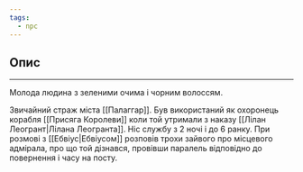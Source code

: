 ```yaml
---
tags:
  - npc
---
```

## Опис
---
Молода людина з зеленими очима і чорним волоссям.  

Звичайний страж міста [[Палаггар]]. Був використаний як охоронець корабля [[Присяга Королеви]] коли той утримали з наказу [[Лілан Леогрант|Лілана Леогранта]]. Ніс службу з 2 ночі і до 6 ранку. При розмові з [[Ебвіус|Ебвіусом]] розповів трохи зайвого про місцевого адмірала, про що той дізнався, провівши паралель відповідно до повернення і часу на посту.  